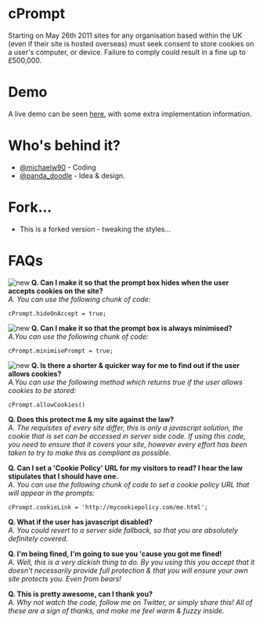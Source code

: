 cPrompt
=======

Starting on May 26th 2011 sites for any organisation based within the UK (even if their site is hosted overseas) must seek consent to store cookies on a user's computer, or device. Failure to comply could result in a fine up to &pound;500,000.

Demo
=====

A live demo can be seen [here](http://michaelwright.me/cPrompt), with some extra implementation information.

Who's behind it?
===============
- [@michaelw90](http://twitter.com/michaelw90) - Coding
- [@panda_doodle](http://twitter.com/panda_doodle) - Idea &amp; design.

Fork...
===============
- This is a forked version - tweaking the styles...

FAQs
====
![new](http://u.wimg.co.uk/new.png) **Q. Can I make it so that the prompt box hides when the user accepts cookies on the site?**<br />
*A. You can use the following chunk of code:*

`cPrompt.hideOnAccept = true;`

![new](http://u.wimg.co.uk/new.png) **Q. Can I make it so that the prompt box is always minimised?**<br />
*A.You can use the following chunk of code:*

`cPrompt.minimisePrompt = true;`

![new](http://u.wimg.co.uk/new.png) **Q. Is there a shorter &amp; quicker way for me to find out if the user allows cookies?**<br />
*A.You can use the following method which returns true if the user allows cookies to be stored:*

`cPrompt.allowCookies()`

**Q. Does this protect me &amp; my site against the law?**<br />
*A. The requisites of every site differ, this is only a javascript solution, the cookie that is set can be accessed in server side code. If using this code, you need to ensure that it covers your site, however every effort has been taken to try to make this as compliant as possible.*

**Q. Can I set a 'Cookie Policy' URL for my visitors to read? I hear the law stipulates that I should have one.**<br />
*A. You can use the following chunk of code to set a cookie policy URL that will appear in the prompts:*

`cPrompt.cookieLink = 'http://mycookiepolicy.com/me.html';`

**Q. What if the user has javascript disabled?**<br />
*A. You could revert to a server side fallback, so that you are absolutely definitely covered.*

**Q. I'm being fined, I'm going to sue you 'cause you got me fined!**<br />
*A. Well, this is a very dickish thing to do. By you using this you accept that it doesn't necessarily provide full protection &amp; that you will ensure your own site protects you. Even from bears!*

**Q. This is pretty awesome, can I thank you?**<br />
*A. Why not watch the code, follow me on Twitter, or simply share this! All of these are a sign of thanks, and make me feel warm &amp; fuzzy inside.* 